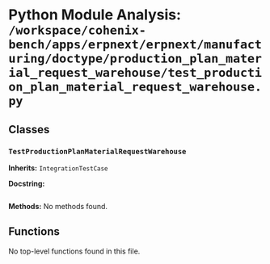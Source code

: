 # Python Module Analysis: `/workspace/cohenix-bench/apps/erpnext/erpnext/manufacturing/doctype/production_plan_material_request_warehouse/test_production_plan_material_request_warehouse.py`

## Classes

### `TestProductionPlanMaterialRequestWarehouse`
**Inherits:** `IntegrationTestCase`


**Docstring:**
```

```

**Methods:**
No methods found.




## Functions

No top-level functions found in this file.
